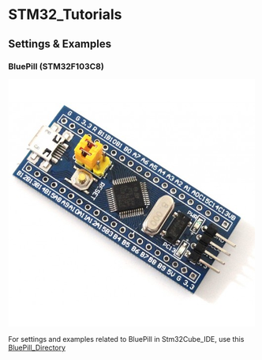 # STM32_Tutorials

## Settings & Examples

### BluePill (STM32F103C8)

![BluePill](Docs/F1&#32;series/BluePill_Settings_for_stLink_v2/../../F1&#32;series/BluePill_Settings_for_stLink_v2/../../F1&#32;series/BluePill_Settings_for_stLink_v2/BluePilll_Image.jpg)

For settings and examples related to BluePill in Stm32Cube_IDE, use this [BluePill_Directory](Softwares/Examples/Bluepill/)